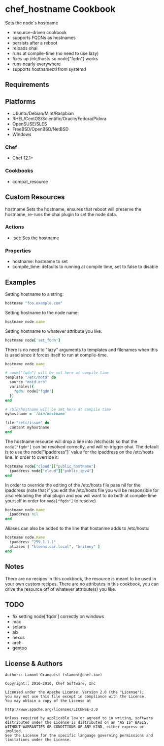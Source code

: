 # chef_hostname Cookbook

Sets the node's hostname

* resource-driven cookbook
* supports FQDNs as hostnames
* persists after a reboot
* reloads ohai
* runs at compile-time (no need to use lazy)
* fixes up /etc/hosts so node["fqdn"] works
* runs nearly everywhere
* supports hostnamectl from systemd

## Requirements

## Platforms
- Ubuntu/Debian/Mint/Raspbian
- RHEL/CentOS/Scientific/Oracle/Fedora/Pidora
- OpenSUSE/SLES
- FreeBSD/OpenBSD/NetBSD
- Windows

### Chef
- Chef 12.1+

### Cookbooks
- compat_resource


## Custom Resources

hostname Sets the hostname, ensures that reboot will preserve the hostname, re-runs the ohai plugin to set the node data.

### Actions

- :set: Ses the hostname

### Properties

- hostname: hostname to set
- compile_time:  defaults to running at compile time, set to false to disable

## Examples

Setting hostname to a string:

```ruby
hostname "foo.example.com"
```

Setting hostname to the node name:

```ruby
hostname node.name
```

Setting hostname to whatever attribute you like:

```ruby
hostname node['set_fqdn']
```

There is no need to "lazy" arguments to templates and filenames when this is used since it forces itself to run at compile-time.

```ruby
hostname node.name

# node["fqdn"] will be set here at compile time
template "/etc/motd" do
  source "motd.erb"
  variables({
    fqdn: node["fqdn"]
  })
end

# /bin/hostname will be set here at compile time
myhostname = `/bin/hostname`

file "/etc/issue" do
  content myhostname
end
```

The hostname resource will drop a line into /etc/hosts so that the `node["fqdn"]` can be resolved correctly, and will re-trigger ohai.  The default is
to use the node["ipaddress"]` value for the ipaddress on the /etc/hosts line.  In order to override it:

```ruby
hostname node["cloud"]["public_hostname"]
  ipaddress node["cloud"]["public_ipv4"]
end
```

In order to override the editing of the /etc/hosts file pass nil for the ipaddress (note that if you edit the /etc/hosts file you will be responsible
for also reloading the ohai plugin and you will want to do both at compile-time yourself in order for `node["fqdn"]` to resolve)

```ruby
hostname node.name
  ipaddress nil
end
```

Aliases can also be added to the line that hostanme adds to /etc/hosts:

```ruby
hostname node.name
  ipaddress "259.1.1.1"
  aliases [ "klowns.car.local", "britney" ]
end
```

## Notes

There are no recipes in this cookbook, the resource is meant to be used in your own custom recipes.  There are no attributes in this cookbook,
you can drive the resource off of whatever attribute(s) you like.

## TODO
- fix setting node['fqdn'] correctly on windows
- mac
- solaris
- aix
- nexus
- arch
- gentoo

## License & Authors

```
Author:: Lamont Granquist (<lamont@chef.io>)

Copyright:: 2016-2016, Chef Software, Inc

Licensed under the Apache License, Version 2.0 (the "License");
you may not use this file except in compliance with the License.
You may obtain a copy of the License at

http://www.apache.org/licenses/LICENSE-2.0

Unless required by applicable law or agreed to in writing, software
distributed under the License is distributed on an "AS IS" BASIS,
WITHOUT WARRANTIES OR CONDITIONS OF ANY KIND, either express or implied.
See the License for the specific language governing permissions and
limitations under the License.
```
